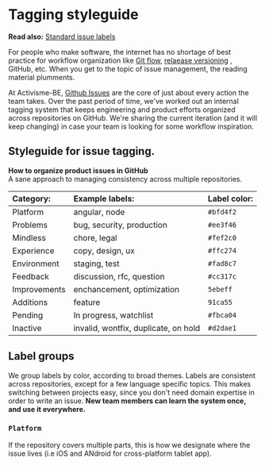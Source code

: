 # Tagging styleguide

**Read also:** [Standard issue labels](../documentatie/github-default-labels.md)

For people who make software, the internet has no shortage of best practice for workflow organization
like [Git flow](https://www.atlassian.com/git/tutorials/comparing-workflows), [relaease versioning](http://semver.org/)
, GitHub, etc. When you get to the topic of issue management, the reading material plumments.

At Activisme-BE, [Github Issues](https://guides.github.com/features/issues/) are the core of just about every action the team takes.
Over the past period of time, we've worked out an internal tagging system that keeps engineering and product efforts organized
across repositories on GitHub. We're sharing the current iteration (and it will keep changing) in case your team is looking for some
workflow inspiration.

## Styleguide for issue tagging.

**How to organize product issues in GitHub** <br>
A sane approach to managing consistency across multiple repositories.

| Category:         | Example labels:                      | Label color:   |
| :---------------- | :----------------------------------- | :------------- |
| Platform          | angular, node                        | `#bfd4f2`      |    
| Problems          | bug, security, production            | `#ee3f46`      |
| Mindless          | chore, legal                         | `#fef2c0`      |
| Experience        | copy, design, ux                     | `#ffc274`      |   
| Environment       | staging, test                        | `#fad8c7`      |
| Feedback          | discussion, rfc, question            | `#cc317c`      |
| Improvements      | enchancement, optimization           | `5ebeff`       |
| Additions         | feature                              | `91ca55`       |
| Pending           | In progress, watchlist               | `#fbca04`      |
| Inactive          | invalid, wontfix, duplicate, on hold | `#d2dae1`      |

## Label groups

We group labels by color, according to broad themes. Labels are consistent across repositories,
except for a few language specific topics. This makes switching between projects easy, since you
don't need domain expertise in order to write an issue.
**New team members can learn the system once, and use it everywhere.**

### `Platform`
If the repository covers multiple parts, this is how we designate where the issue lives
(i.e iOS and ANdroid for cross-platform tablet app).
